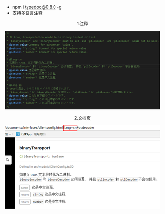 - npm i typedoc@0.8.0 -g
- 支持多语言注释
<div style="text-align: center">
<p>1.注释</p>
<img src="remark.png"/></div>
<div style="text-align: center">
<p>2.文档页</p>
<img src="remarkExample.png"/></div>